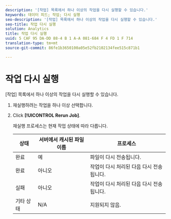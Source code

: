 ```yaml
---
description: '[작업] 목록에서 하나 이상의 작업을 다시 실행할 수 있습니다.'
keywords: 데이터 피드; 작업; 다시 실행
seo-description: '[작업] 목록에서 하나 이상의 작업을 다시 실행할 수 있습니다.'
seo-title: 작업 다시 실행
solution: Analytics
title: 작업 다시 실행
uuid: 5 CAF 95 DA-DD 88-4 B 1 A-A 081-684 F 4 FD 1 F 714
translation-type: tm+mt
source-git-commit: 86fe1b3650100a05e52fb2102134fee515c871b1

---
```



# 작업 다시 실행

[작업] 목록에서 하나 이상의 작업을 다시 실행할 수 있습니다.

1. 재실행하려는 작업을 하나 이상 선택합니다.
1. Click **[!UICONTROL Rerun Job]**.

   재실행 프로세스는 현재 작업 상태에 따라 다릅니다.

   | 상태 | 서버에서 캐시된 파일 이름 | 프로세스 |
   |---|---|---|
   | 완료 | 예 | 파일이 다시 전송됩니다. |
   | 완료 | 아니오 | 작업이 다시 처리된 다음 다시 전송됩니다. |
   | 실패 | 아니오 | 작업이 다시 처리된 다음 다시 전송됩니다. |
   | 기타 상태 | N/A | 지원되지 않음. |

